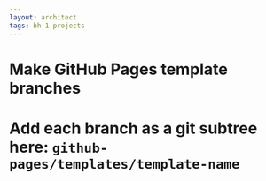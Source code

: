 ```yaml
---
layout: architect
tags: bh-1 projects
---
```


# Make GitHub Pages template branches
# Add each branch as a git subtree here: `github-pages/templates/template-name`
